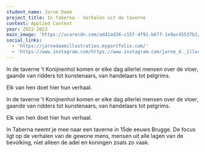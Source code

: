 ```yaml
---
student_name: Jarne Daem
project_title: In Taberna - Verhalen uit de taverne
context: Applied Context
year: 2022-2023
main_image: 'https://ucarecdn.com/add1ad36-c15f-4f91-b67f-1e9ac45537b1/'
social_links:
  - 'https://jarnedaemillustraties.myportfolio.com/'
  - 'https://www.instagram.com/https://www.instagram.com/jarne_d._illustrations/'
---
```

In de taverne ‘t Konijnenhol komen er elke dag allerlei mensen over de vloer, gaande van ridders tot kunstenaars, van handelaars tot pelgrims. 

Elk van hen doet hier hun verhaal. 

In de taverne ‘t Konijnenhol komen er elke dag allerlei mensen over de vloer, gaande van ridders tot kunstenaars, van handelaars tot pelgrims. 

Elk van hen doet hier hun verhaal. 

In Taberna neemt je mee naar een taverne in 15de eeuws Brugge. De focus ligt op de verhalen van de gewone mens, mensen uit alle lagen van de bevolking, niet alleen de adel en koningen zoals zo vaak.